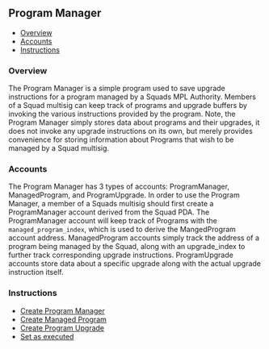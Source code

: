 ## Program Manager
* [Overview](#overview)
* [Accounts](#accounts)
* [Instructions](#instructions)

### Overview
The Program Manager is a simple program used to save upgrade instructions for a program managed by a Squads MPL Authority. Members of a Squad multisig can keep track of programs and upgrade buffers by invoking the various instructions provided by the program. Note, the Program Manager simply stores data about programs and their upgrades, it does not invoke any upgrade instructions on its own, but merely provides convenience for storing information about Programs that wish to be managed by a Squad multisig.

### Accounts
The Program Manager has 3 types of accounts: ProgramManager, ManagedProgram, and ProgramUpgrade. In order to use the Program Manager, a member of a Squads multisig should first create a ProgramManager account derived from the Squad PDA. The ProgramManager account will keep track of Programs with the `managed_program_index`, which is used to derive the MangedProgram account address. ManagedProgram accounts simply track the address of a program being managed by the Squad, along with an upgrade_index to further track corresponding upgrade instructions. ProgramUpgrade accounts store data about a specific upgrade along with the actual upgrade instruction itself.

### Instructions
* [Create Program Manager](https://github.com/Squads-Protocol/squads-mpl/blob/main/programs/program-manager/src/lib.rs#L15)
* [Create Managed Program](https://github.com/Squads-Protocol/squads-mpl/blob/main/programs/program-manager/src/lib.rs#L23)
* [Create Program Upgrade](https://github.com/Squads-Protocol/squads-mpl/blob/main/programs/program-manager/src/lib.rs#L38)
* [Set as executed](https://github.com/Squads-Protocol/squads-mpl/blob/main/programs/program-manager/src/lib.rs#L76)
